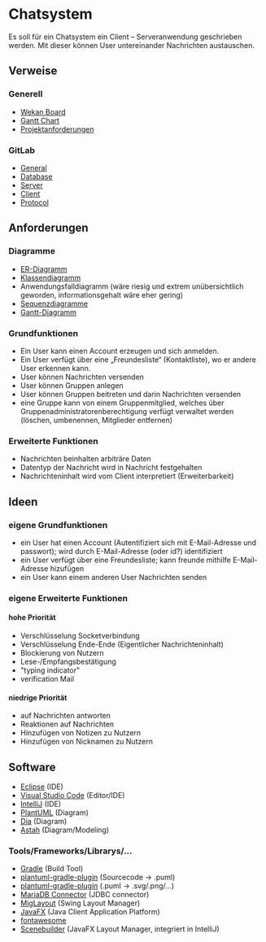 # Chatsystem

Es soll für ein Chatsystem ein Client – Serveranwendung geschrieben werden. Mit dieser
können User untereinander Nachrichten austauschen.

## Verweise

### Generell

* [Wekan Board](<https://wekan.lgsit.de/b/Ey9toWzCXSSerdjuB/projekt-3-chatsystem>)
* [Gantt Chart](https://docs.google.com/spreadsheets/d/14PY8sXY7jv3Ta3U00aRHLJXFnqE1T4qXwJE6ikMxyYk)
* [Projektanforderungen](Projektanforderungen.pdf)

### GitLab

* [General](<https://gitlab.lgsit.de/projekt-3-chatsystem/general>)
* [Database](<https://gitlab.lgsit.de/projekt-3-chatsystem/database>)
* [Server](<https://gitlab.lgsit.de/projekt-3-chatsystem/server/>)
* [Client](<https://gitlab.lgsit.de/projekt-3-chatsystem/client/>)
* [Protocol](PROTOCOL.md)

## Anforderungen

### Diagramme

* [ER-Diagramm](https://gitlab.lgsit.de/projekt-3-chatsystem/database/-/blob/master/diagrams/database-final.svg)
* [Klassendiagramm](https://gitlab.lgsit.de/projekt-3-chatsystem/server/-/blob/master/diagrams/uml.svg)
* Anwendungsfalldiagramm (wäre riesig und extrem unübersichtlich geworden, informationsgehalt wäre eher gering)
* [Sequenzdiagramme](https://gitlab.lgsit.de/projekt-3-chatsystem/server/-/blob/master/diagrams/sequence.svg)
* [Gantt-Diagramm](<https://docs.google.com/spreadsheets/d/e/2PACX-1vTC0DLkoYmxA5_Yiwm0w857usjg7QYMmbXFCuoPP5qKv6U1duBaFtCWt_7MDkKb3OR_ossJ-aOjdv72/pubhtml?widget=false&headers=false&chrome=false>)

### Grundfunktionen

* Ein User kann einen Account erzeugen und sich anmelden.
* Ein User verfügt über eine „Freundesliste“ (Kontaktliste), wo er andere User erkennen kann.
* User können Nachrichten versenden
* User können Gruppen anlegen
* User können Gruppen beitreten und darin Nachrichten versenden
* eine Gruppe kann von einem Gruppenmitglied, welches über Gruppenadministratorenberechtigung verfügt verwaltet werden (löschen, umbenennen, Mitglieder entfernen)

### Erweiterte Funktionen

* Nachrichten beinhalten arbiträre Daten
* Datentyp der Nachricht wird in Nachricht festgehalten
* Nachrichteninhalt wird vom Client interpretiert (Erweiterbarkeit)

## Ideen

### eigene Grundfunktionen

* ein User hat einen Account (Autentifiziert sich mit E-Mail-Adresse und passwort); wird durch E-Mail-Adresse (oder id?) identifiziert
* ein User verfügt über eine Freundesliste; kann freunde mithilfe E-Mail-Adresse hizufügen
* ein User kann einem anderen User Nachrichten senden

### eigene Erweiterte Funktionen

#### hohe Priorität

* Verschlüsselung Socketverbindung
* Verschlüsselung Ende-Ende (Eigentlicher Nachrichteninhalt)
* Blockierung von Nutzern
* Lese-/Empfangsbestätigung
* "typing indicator"
* verification Mail

#### niedrige Priorität

* auf Nachrichten antworten
* Reaktionen auf Nachrichten
* Hinzufügen von Notizen zu Nutzern
* Hinzufügen von Nicknamen zu Nutzern

## Software 

* [Eclipse](https://www.eclipse.org/) (IDE)
* [Visual Studio Code](https://code.visualstudio.com/) (Editor/IDE)
* [IntelliJ](https://www.jetbrains.com/idea/) (IDE)
* [PlantUML](https://plantuml.com/) (Diagram)
* [Dia](http://dia-installer.de/) (Diagram)
* [Astah](https://astah.net/) (Diagram/Modeling)

### Tools/Frameworks/Librarys/...

* [Gradle](https://gradle.org/) (Build Tool)
* [plantuml-gradle-plugin](https://github.com/RoRoche/plantuml-gradle-plugin/) (Sourcecode -> .puml)
* [plantuml-gradle-plugin](https://github.com/red-green-coding/plantuml-gradle-plugin/) (.puml -> .svg/.png/...)
* [MariaDB Connector](https://mariadb.com/kb/en/about-mariadb-connector-j/) (JDBC connector)
* [MigLayout](https://www.miglayout.com/) (Swing Layout Manager)
* [JavaFX](https://openjfx.io/) (Java Client Application Platform)
* [fontawesome](https://fontawesome.com/)
* [Scenebuilder](https://gluonhq.com/products/scene-builder/) (JavaFX Layout Manager, integriert in IntelliJ)
